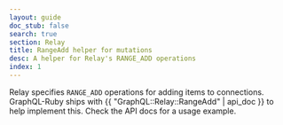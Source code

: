 ```yaml
---
layout: guide
doc_stub: false
search: true
section: Relay
title: RangeAdd helper for mutations
desc: A helper for Relay's RANGE_ADD operations
index: 1
---
```


Relay specifies `RANGE_ADD` operations for adding items to connections. GraphQL-Ruby ships with {{ "GraphQL::Relay::RangeAdd" | api_doc }} to help implement this. Check the API docs for a usage example.

